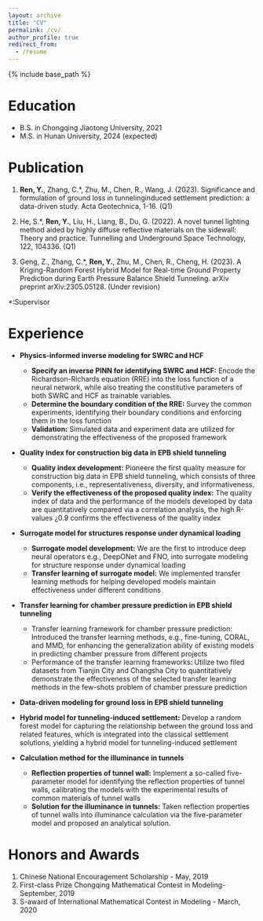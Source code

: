 ```yaml
---
layout: archive
title: "CV"
permalink: /cv/
author_profile: true
redirect_from:
  - /resume
---
```


{% include base_path %}

Education
======
* B.S. in Chongqing Jiaotong University, 2021
* M.S. in Hunan University, 2024 (expected)

Publication 
======
1. **Ren, Y.**, Zhang, C.*, Zhu, M., Chen, R., Wang, J. (2023). Significance and formulation of ground loss in tunnelinginduced settlement prediction: a data-driven study. Acta Geotechnica, 1-16. (Q1) 

2. He, S.*, **Ren, Y.**, Liu, H., Liang, B., Du, G. (2022). A novel tunnel lighting method aided by highly diffuse reflective materials on the sidewall: Theory and practice. Tunnelling and Underground Space Technology, 122, 104336. (Q1) 

3. Geng, Z., Zhang, C.*, **Ren, Y.**, Zhu, M., Chen, R., Cheng, H. (2023). A Kriging-Random Forest Hybrid Model for Real-time Ground Property Prediction during Earth Pressure Balance Shield Tunneling. arXiv preprint arXiv:2305.05128. (Under revision) 

*:Supervisor 

Experience 
======
* **Physics-informed inverse modeling for SWRC and HCF**
  * **Specify an inverse PINN for identifying SWRC and HCF:** Encode the Richardson-Richards equation (RRE) into the loss function of a neural network, while also treating the constitutive parameters of both SWRC and HCF as trainable variables.
  * **Determine the boundary condition of the RRE:** Survey the common experiments, identifying their boundary conditions and enforcing them in the loss function 
  * **Validation:** Simulated data and experiment data are utilized for demonstrating the effectiveness of the proposed framework 


* **Quality index for construction big data in EPB shield tunneling**
  * **Quality index development:** Pioneere the first quality measure for construction big data in EPB shield tunneling, which consists of three components, i.e., representativeness, diversity, and informativeness. 
  * **Verify the effectiveness of the proposed quality index:** The quality index of data and the performance of the models developed by data are quantitatively compared via a correlation analysis, the high R-values ¿0.9 confirms the effectiveness of the quality index 


* **Surrogate model for structures response under dynamical loading**
  * **Surrogate model development:** We are the first to introduce deep neural operators e.g., DeepONet and FNO, into surrogate modeling for structure response under dynamical loading
  * **Transfer learning of surrogate model:** We implemented transfer learning methods for helping developed models maintain effectiveness under different conditions 


* **Transfer learning for chamber pressure prediction in EPB shield tunneling**
  * Transfer learning framework for chamber pressure prediction: Introduced the transfer learning methods, e.g., fine-tuning, CORAL, and MMD, for enhancing the generalization ability of existing models in predicting chamber pressure from different projects 
  * Performance of the transfer learning frameworks: Utilize two filed datasets from Tianjin City and Changsha City to quantitatively demonstrate the effectiveness of the selected transfer learning methods in the few-shots problem of chamber pressure prediction 

*  **Data-driven modeling for ground loss in EPB shield tunneling**
  * **Hybrid model for tunneling-induced settlement:** Develop a random forest model for capturing the relationship between the ground loss and related features, which is integrated into the classical settlement solutions, yielding a hybrid model for tunneling-induced settlement



* **Calculation method for the illuminance in tunnels**
  * **Reflection properties of tunnel wall:** Implement a so-called five-parameter model for identifying the reflection properties of tunnel walls, calibrating the models with the experimental results of common materials of tunnel walls
  *  **Solution for the illuminance in tunnels:** Taken reflection properties of tunnel walls into illuminance calculation via the five-parameter model and proposed an analytical solution. 

Honors and Awards  
======
1. Chinese National Encouragement Scholarship - May, 2019 
2. First-class Prize Chongqing Mathematical Contest in Modeling- September, 2019 
3. S-award of International Mathematical Contest in Modeling - March, 2020